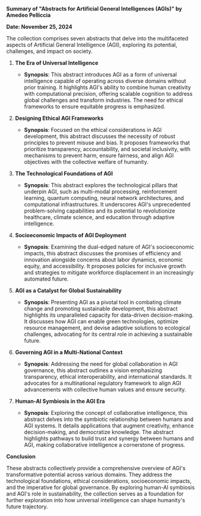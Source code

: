 **Summary of "Abstracts for Artificial General Intelligences (AGIs)" by Amedeo Pelliccia**

**Date: November 25, 2024**

The collection comprises seven abstracts that delve into the multifaceted aspects of Artificial General Intelligence (AGI), exploring its potential, challenges, and impact on society.

1. **The Era of Universal Intelligence**
   - **Synopsis**: This abstract introduces AGI as a form of universal intelligence capable of operating across diverse domains without prior training. It highlights AGI's ability to combine human creativity with computational precision, offering scalable cognition to address global challenges and transform industries. The need for ethical frameworks to ensure equitable progress is emphasized.

2. **Designing Ethical AGI Frameworks**
   - **Synopsis**: Focused on the ethical considerations in AGI development, this abstract discusses the necessity of robust principles to prevent misuse and bias. It proposes frameworks that prioritize transparency, accountability, and societal inclusivity, with mechanisms to prevent harm, ensure fairness, and align AGI objectives with the collective welfare of humanity.

3. **The Technological Foundations of AGI**
   - **Synopsis**: This abstract explores the technological pillars that underpin AGI, such as multi-modal processing, reinforcement learning, quantum computing, neural network architectures, and computational infrastructures. It underscores AGI's unprecedented problem-solving capabilities and its potential to revolutionize healthcare, climate science, and education through adaptive intelligence.

4. **Socioeconomic Impacts of AGI Deployment**
   - **Synopsis**: Examining the dual-edged nature of AGI's socioeconomic impacts, this abstract discusses the promises of efficiency and innovation alongside concerns about labor dynamics, economic equity, and accessibility. It proposes policies for inclusive growth and strategies to mitigate workforce displacement in an increasingly automated future.

5. **AGI as a Catalyst for Global Sustainability**
   - **Synopsis**: Presenting AGI as a pivotal tool in combating climate change and promoting sustainable development, this abstract highlights its unparalleled capacity for data-driven decision-making. It discusses how AGI can enable green technologies, optimize resource management, and devise adaptive solutions to ecological challenges, advocating for its central role in achieving a sustainable future.

6. **Governing AGI in a Multi-National Context**
   - **Synopsis**: Addressing the need for global collaboration in AGI governance, this abstract outlines a vision emphasizing transparency, ethical interoperability, and international standards. It advocates for a multinational regulatory framework to align AGI advancements with collective human values and ensure security.

7. **Human-AI Symbiosis in the AGI Era**
   - **Synopsis**: Exploring the concept of collaborative intelligence, this abstract delves into the symbiotic relationship between humans and AGI systems. It details applications that augment creativity, enhance decision-making, and democratize knowledge. The abstract highlights pathways to build trust and synergy between humans and AGI, making collaborative intelligence a cornerstone of progress.

**Conclusion**

These abstracts collectively provide a comprehensive overview of AGI's transformative potential across various domains. They address the technological foundations, ethical considerations, socioeconomic impacts, and the imperative for global governance. By exploring human-AI symbiosis and AGI's role in sustainability, the collection serves as a foundation for further exploration into how universal intelligence can shape humanity's future trajectory.
